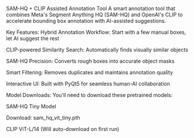 SAM-HQ + CLIP Assisted Annotation Tool
A smart annotation tool that combines Meta's Segment Anything HQ (SAM-HQ) and OpenAI's CLIP to accelerate bounding box annotation with AI-assisted suggestions.

Key Features:
Hybrid Annotation Workflow: Start with a few manual boxes, let AI suggest the rest

CLIP-powered Similarity Search: Automatically finds visually similar objects

SAM-HQ Precision: Converts rough boxes into accurate object masks

Smart Filtering: Removes duplicates and maintains annotation quality

Interactive UI: Built with PyQt5 for seamless human-AI collaboration

Model Downloads:
You'll need to download these pretrained models:

SAM-HQ Tiny Model

Download: sam_hq_vit_tiny.pth

CLIP ViT-L/14 (Will auto-download on first run)
